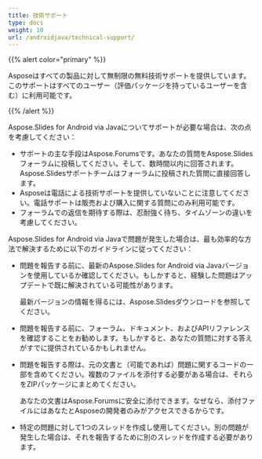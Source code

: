 ```yaml
---
title: 技術サポート
type: docs
weight: 10
url: /androidjava/technical-support/
---
```


{{% alert color="primary" %}} 

Asposeはすべての製品に対して無制限の無料技術サポートを提供しています。このサポートはすべてのユーザー（評価パッケージを持っているユーザーを含む）に利用可能です。

{{% /alert %}} 

Aspose.Slides for Android via Javaについてサポートが必要な場合は、次の点を考慮してください：

- サポートの主な手段はAspose.Forumsです。あなたの質問をAspose.Slidesフォーラムに投稿してください。そして、数時間以内に回答されます。Aspose.Slidesサポートチームはフォーラムに投稿された質問に直接回答します。
- Asposeは電話による技術サポートを提供していないことに注意してください。電話サポートは販売および購入に関する質問にのみ利用可能です。
- フォーラムでの返信を期待する際は、忍耐強く待ち、タイムゾーンの違いを考慮してください。


Aspose.Slides for Android via Javaで問題が発生した場合は、最も効率的な方法で解決するために以下のガイドラインに従ってください：

- 問題を報告する前に、最新のAspose.Slides for Android via Javaバージョンを使用しているか確認してください。もしかすると、経験した問題はアップデートで既に解決されている可能性があります。

  最新バージョンの情報を得るには、Aspose.Slidesダウンロードを参照してください。

- 問題を報告する前に、フォーラム、ドキュメント、およびAPIリファレンスを確認することをお勧めします。もしかすると、あなたの質問に対する答えがすでに提供されているかもしれません。

- 問題を報告する際は、元の文書と（可能であれば）問題に関するコードの一部を含めてください。複数のファイルを添付する必要がある場合は、それらをZIPパッケージにまとめてください。

  あなたの文書はAspose.Forumsに安全に添付できます。なぜなら、添付ファイルにはあなたとAsposeの開発者のみがアクセスできるからです。

- 特定の問題に対して1つのスレッドを作成し使用してください。別の問題が発生した場合は、それを報告するために別のスレッドを作成する必要があります。